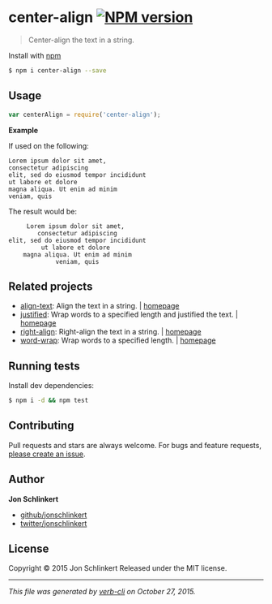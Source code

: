 # center-align [![NPM version](https://badge.fury.io/js/center-align.svg)](http://badge.fury.io/js/center-align)

> Center-align the text in a string.

Install with [npm](https://www.npmjs.com/)

```sh
$ npm i center-align --save
```






















<extoc></extoc>

## Usage

```js
var centerAlign = require('center-align');
```

**Example**

If used on the following:

```
Lorem ipsum dolor sit amet,
consectetur adipiscing
elit, sed do eiusmod tempor incididunt
ut labore et dolore
magna aliqua. Ut enim ad minim
veniam, quis
```

The result would be:

```
     Lorem ipsum dolor sit amet,
        consectetur adipiscing
elit, sed do eiusmod tempor incididunt
         ut labore et dolore
    magna aliqua. Ut enim ad minim
             veniam, quis
```

## Related projects

* [align-text](https://www.npmjs.com/package/align-text): Align the text in a string. | [homepage](https://github.com/jonschlinkert/align-text)
* [justified](https://www.npmjs.com/package/justified): Wrap words to a specified length and justified the text. | [homepage](https://github.com/jonschlinkert/justified)
* [right-align](https://www.npmjs.com/package/right-align): Right-align the text in a string. | [homepage](https://github.com/jonschlinkert/right-align)
* [word-wrap](https://www.npmjs.com/package/word-wrap): Wrap words to a specified length. | [homepage](https://github.com/jonschlinkert/word-wrap)

## Running tests

Install dev dependencies:

```sh
$ npm i -d && npm test
```

## Contributing

Pull requests and stars are always welcome. For bugs and feature requests, [please create an issue](https://github.com/jonschlinkert/center-align/issues/new).

## Author

**Jon Schlinkert**

+ [github/jonschlinkert](https://github.com/jonschlinkert)
+ [twitter/jonschlinkert](http://twitter.com/jonschlinkert)

## License

Copyright © 2015 Jon Schlinkert
Released under the MIT license.

***

_This file was generated by [verb-cli](https://github.com/assemble/verb-cli) on October 27, 2015._